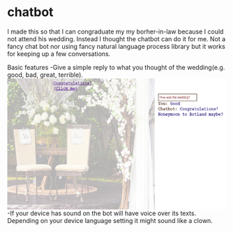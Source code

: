 # chatbot
I made this so that I can congraduate my my borher-in-law because I could not attend his wedding.
Instead I thought the chatbot can do it for me. Not a fancy chat bot nor using fancy natural language process library
but it works for keeping up a few conversations.


Basic features
-Give a simple reply to what you thought of the wedding(e.g. good, bad, great, terrible).
<img align="left" width="600" height="300" src="https://github.com/Yoloyoda/chatbot/blob/master/Chatbot_Demo1.PNG"><br>
-If your device has sound on the bot will have voice over its texts. Depending on your device language setting
 it might sound like a clown.
